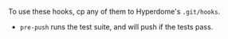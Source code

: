 To use these hooks, cp any of them to Hyperdome's `.git/hooks`.

* `pre-push` runs the test suite, and will push if the tests pass.
